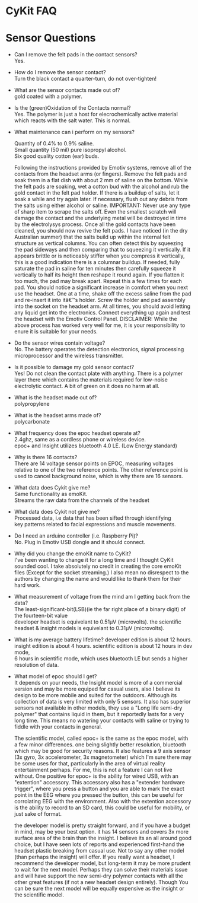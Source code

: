 CyKit FAQ
==========


Sensor Questions
================
* Can I remove the felt pads in the contact sensors?<br>
   Yes.

* How do I remove the sensor contact?<br>
   Turn the black contact a quarter-turn, do not over-tighten!

* What are the sensor contacts made out of?<br>
   gold coated with a polymer.

* Is the (green)Oxidation of the Contacts normal?<br>
   Yes. The polymer is just a host for elecrochemically active material<br>
   which reacts with the salt water. This is normal.

* What maintenance can i perform on my sensors? 

  Quantity of 0.4% to 0.9% saline.<br>
  Small quantity (50 mil) pure isopropyl alcohol.<br>
 Six good quality cotton (ear) buds.<br>

   Following the instructions provided by Emotiv systems, remove all of the contacts from the headset arms (or fingers). Remove the
   felt pads and soak them in a flat dish with about 2 mm of saline on the bottom. While the felt pads are soaking, wet a cotton bud
   with the alcohol and rub the gold contact in the felt pad holder. If there is a buildup of salts, let it soak a while and try
   again later. If necessary, flush out any debris from the salts using either alcohol or saline. IMPORTANT: Never use any type of
   sharp item to scrape the salts off. Even the smallest scratch will damage the contact and the underlying metal will be destroyed
   in time by the electrolysys process. Once all the gold contacts have been cleaned, you should now revive the felt pads. I have
   noticed (in the dry Australian summer) that the salts build up within the internal felt structure as vertical columns. You can
   often detect this by squeezing the pad sideways and then comparing that to squeezing it vertically. If it appears brittle or is
   noticeably stiffer when you compress it vertically, this is a good indication there is a columnar buildup. If needed, fully
   saturate the pad in saline for ten minutes then carefully squeeze it vertically to half its height then reshape it round again.
   If you flatten it too much, the pad may break apart. Repeat this a few times for each pad. You should notice a significant
   increase in comfort when you next use the headset. One at a time, shake off the excess saline from the pad and re-insert it into
   itâ€™s holder. Screw the holder and pad assembly into the socket on the headset arm. At all times, you should avoid letting any
   liquid get into the electronics. Connect   everything up again and test the headset with the Emotiv Control Panel. DISCLAIMER:
   While the above process has worked very well for me, it is your responsibility to enure it is suitable for your needs.
   
   
* Do the sensor wires contain voltage?<br>
   No. The battery operates the detection electronics, 
   signal processing microprocessor and the wireless transmitter.

* Is it possible to damage my gold sensor contact?<br>
   Yes! Do not clean the contact plate with anything. There is a polymer layer there which contains the materials required for
   low-noise electrolytic contact. A bit of green on it does no harm at all. 

* What is the headset made out of?<br>
   polypropylene

* What is the headset arms made of?<br>
   polycarbonate

* What frequency does the epoc headset operate at?<br>
   2.4ghz, same as a cordless phone or wireless device.<br>
   epoc+ and Insight utilizes bluetooth 4.0 LE. (Low Energy standard)
   

* Why is there 16 contacts?<br>
   There are 14 voltage sensor points on EPOC, measuring voltages relative to one of the two reference points. The other reference
   point is used to cancel background noise, which is why there are 16 sensors. 

* What data does Cykit give me?<br>
    Same functionality as emoKit.<br>
    Streams the raw data from the channels of the headset<br>

* What data does Cykit not give me?<br>
   Processed data, i.e data that has been sifted through identifying<br>
   key patterns related to facial expressions and muscle movements.

* Do I need an arduino controller (i.e. Raspberry Pi)?<br>
   No. Plug in Emotiv USB dongle and it should connect.

* Why did you change the emoKit name to CyKit?<br>
   I've been wanting to change it for a long time and I thought
   CyKit sounded cool. I take absolutely no credit in creating the core 
   emoKit files (Except for the socket streaming.) I also mean no
   disrespect to the authors by changing the name and would like to 
   thank them for their hard work.

* What measurement of voltage from the mind am I getting back from the data?<br>
    The least-significant-bit(LSB)(ie the far right place of a binary digit)
    of the fourteen-bit value<br>
    developer headset is equivelant to 0.51µV (microvolts).
    the scientific headset & insight models is equivelant to 0.31µV (microvolts).

* What is my average battery lifetime?
   developer edition is about 12 hours.
   insight edition is about 4 hours.
   scientific edition is about 12 hours in dev mode,<br>
   6 hours in scientific mode, which uses bluetooth LE
   but sends a higher resolution of data.

* What model of epoc should I get?<br>
   It depends on your needs,  the Insight model is more of a commercial version and
   may be more equiped for casual users, also I believe its design to be more mobile
   and suited for the outdoors.  Although its collection of data is very limited with
   only 5 sensors.  It also has superior sensors not available in other models,  they
   use a "Long life semi-dry polymer"  that contains liquid in them, but it reportedly
   lasts for a very long time. This means no watering your contacts with saline or
   trying to fiddle with your contacts in general.

   The scientific model, called epoc+ is the same as the epoc model, with a few minor
   differences. one being slightly better resolution, bluetooth which may be good for
   security reasons.  It also features a 9 axis sensor (3x gyro, 3x accelerometer, 3x magnetometer)
   which I'm sure there may be some uses for that, particularly in the area of virtual
   reality entertainment perhaps. For me, this is not a feature I can not live without.
   One positive for epoc+ is the ability for wired USB, with an "extention" accessory.
   This accessory also has a "extender hardware trigger", where you press a button and
   you are able to mark the exact point in the EEG where you pressed the button, this
   can be useful for corrolating EEG with the environment.  Also with the extention 
   accessory is the ability to record to an SD card, this could be useful for mobility,
   or just sake of format. 
   
   the developer model is pretty straight forward, and if you have a budget in mind, may
   be your best option. it has 14 sensors and covers 3x more surface area of the brain
   than the insight. I believe its an all around good choice, but I have seen lots of
   reports and experienced first-hand the headset plastic breaking from casual use. Not
   to say any other model (than perhaps the insight) will offer.  If you really want a
   headset, I recommend the developer model, but long-term it may be more prudent to
   wait for the next model. Perhaps they can solve their materials issue and will have
   support the new semi-dry polymer contacts with all the other great features (if not
   a new headset design entirely). Though You can be sure the next model will be 
   equally expensive as the insight or the scientific model.
   
